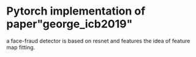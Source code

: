 # Pytorch implementation of paper"george_icb2019"
a face-fraud detector is based on resnet and features the idea of feature map fitting.
